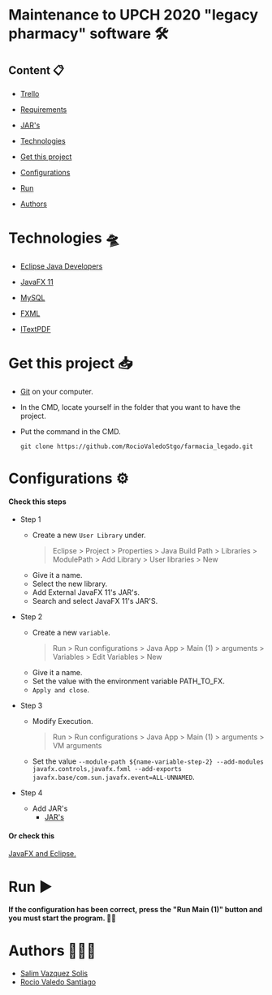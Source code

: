# Maintenance to UPCH 2020 "legacy pharmacy" software 🛠

  

## Content 📋

-  [Trello](https://trello.com/b/LCEY0tAQ)

-  [Requirements](https://docs.google.com/document/d/1TUnLOxqZ_Zlmv3QmgArtjHjJ0VBsFH5OscPsshVyW7E/edit?usp=sharing)

-  [JAR's](https://drive.google.com/drive/folders/1Gk_ZLiixr_vatw2aHaJLkwnyckHinNIu?usp=sharing)

-  [Technologies](#technologies-)

-  [Get this project](#get-this-project-)

-  [Configurations](#configurations-)

-  [Run](#run-)

-  [Authors](#authors-)

  

# Technologies 🛸

-  [Eclipse Java Developers](https://www.eclipse.org/downloads/packages/)

-  [JavaFX 11](https://adoptopenjdk.net/)

-  [MySQL](https://www.mysql.com/downloads/)

-  [FXML](https://openjfx.io/javadoc/11/javafx.fxml/javafx/fxml/doc-files/introduction_to_fxml.html)

-  [ITextPDF](http://www.java2s.com/Code/Jar/i/Downloaditextpdf510jar.htm)

  

# Get this project 📥

-  [Git](https://git-scm.com/downloads) on your computer.

- In the CMD, locate yourself in the folder that you want to have the project.

- Put the command in the CMD.

	````
	git clone https://github.com/RocioValedoStgo/farmacia_legado.git
	````
  

# Configurations ⚙

#### Check this steps
- Step 1
	- Create a new `User Library` under.
		> Eclipse > Project > Properties > Java Build Path > Libraries > ModulePath > Add Library > User libraries > New
	- Give it a name.
	- Select the new library.
	- Add External JavaFX 11's JAR's.
	- Search and select JavaFX 11's JAR'S.
- Step 2
	- Create a new `variable`.
		> Run > Run configurations > Java App > Main (1) > arguments > Variables > Edit Variables > New
	- Give it a name.
	- Set the value with the environment variable PATH_TO_FX.
	- `Apply and close`.
- Step 3
	- Modify Execution.
		> Run > Run configurations > Java App > Main (1) > arguments > VM arguments
	- Set the value `--module-path ${name-variable-step-2} --add-modules javafx.controls,javafx.fxml --add-exports javafx.base/com.sun.javafx.event=ALL-UNNAMED`.
	
- Step 4
	- Add JAR's
		- [JAR's](https://drive.google.com/drive/folders/1Gk_ZLiixr_vatw2aHaJLkwnyckHinNIu?usp=sharing)

#### Or check this
[JavaFX and Eclipse.](https://openjfx.io/openjfx-docs/)

# Run ▶

  #### If the configuration has been correct, press the "Run Main (1)" button and you must start the program. 🤞🏼

# Authors 👨🏼‍💻

- [Salim Vazquez Solis](https://github.com/SalimVazquez)
- [Rocio Valedo Santiago](https://github.com/RocioValedoStgo)

